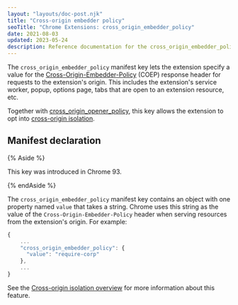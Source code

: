 ```yaml
---
layout: "layouts/doc-post.njk"
title: "Cross-origin embedder policy"
seoTitle: "Chrome Extensions: cross_origin_embedder_policy"
date: 2021-08-03
updated: 2023-05-24
description: Reference documentation for the cross_origin_embedder_policy property of manifest.json.
---
```


The `cross_origin_embedder_policy` manifest key lets the extension specify a value for the
[Cross-Origin-Embedder-Policy][mdn-coep] (COEP) response header for requests to the extension's
origin.  This includes the extension's service worker, popup, options page, tabs that are open to an extension resource, etc.

Together with [cross_origin_opener_policy][doc-coop], this key allows the extension to opt
into [cross-origin isolation][doc-coi].

## Manifest declaration

{% Aside %}

This key was introduced in Chrome 93.

{% endAside %}

The `cross_origin_embedder_policy` manifest key contains an object with one
property named `value` that takes a string. Chrome uses this string as the value of the
`Cross-Origin-Embedder-Policy` header when serving resources from the extension's origin. For
example:

```js
{
    ...
    "cross_origin_embedder_policy": {
      "value": "require-corp"
    },
    ...
}
```

See the [Cross-origin isolation overview][doc-coi] for more information about this feature.

[doc-coi]: /docs/extensions/mv3/cross-origin-isolation/
[doc-coop]: /docs/extensions/mv3/manifest/cross_origin_opener_policy/
[mdn-coep]: https://developer.mozilla.org/docs/Web/HTTP/Headers/Cross-Origin-Embedder-Policy
